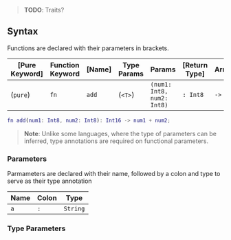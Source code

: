 > **TODO**: Traits?

## Syntax

Functions are declared with their parameters in brackets.

| [Pure Keyword] | Function Keyword | [Name] | Type Params | Params                     | [Return Type] | Arrow | Return Expression |
| -------------- | ---------------- | ------ | ----------- | -------------------------- | ------------- | ----- | ----------------- |
| (`pure`)       | `fn`             | `add`  | (`<T>`)     | `(num1: Int8, num2: Int8)` | `: Int8`      | `->`  | `num1 + num2`     |

```m
fn add(num1: Int8, num2: Int8): Int16 -> num1 + num2;
```

> **Note**: Unlike some languages, where the type of parameters can be inferred, type annotations are required on functional parameters.

### Parameters

Parmameters are declared with their name, followed by a colon and type to serve as their type annotation

| Name | Colon | Type     |
| ---- | ----- | -------- |
| `a`  | `: `  | `String` |

### Type Parameters
